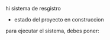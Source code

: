 hi sistema de resgistro 

- estado del proyecto en construccion

para ejecutar el sistema, debes poner:
